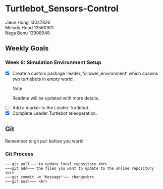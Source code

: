 # Turtlebot_Sensors-Control

Jieun Hong 13047826 <br>
Melody Hood 13560901 <br>
Naga Bonu 13908948 <br>

## Weekly Goals
### Week 6: Simulation Environment Setup
- [x] Create a custom package 'leader_follower_environment' which spawns two turtlebots in empty world.
  > [!NOTE]
  > Readme will be updated with more details.
- [ ] Add a marker to the Leader Turtlebot.
- [x] Complete Leader Turtlebot teleoperation.

## Git
Remember to git pull before you work! <br>

### Git Process
~~~git clone~~~ into catkin_ws/src using SSH <br>
~~~git pull~~~ to update local repository <br>
~~~git add~~~ the files you want to update to the online repository <br>
~~~git commit -m "Message"~~~ change<br>
~~~git push~~~ <br>
